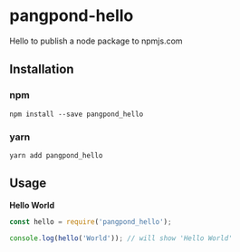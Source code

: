 # pangpond-hello
Hello to publish a node package to npmjs.com

## Installation

### npm

`npm install --save pangpond_hello`

### yarn

`yarn add pangpond_hello`

## Usage

**Hello World**

``` javascript
const hello = require('pangpond_hello');

console.log(hello('World')); // will show 'Hello World'
```